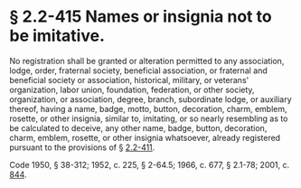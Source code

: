 # § 2.2-415 Names or insignia not to be imitative.

<p>No registration shall be granted or alteration permitted to any association, lodge, order, fraternal society, beneficial association, or fraternal and beneficial society or association, historical, military, or veterans' organization, labor union, foundation, federation, or other society, organization, or association, degree, branch, subordinate lodge, or auxiliary thereof, having a name, badge, motto, button, decoration, charm, emblem, rosette, or other insignia, similar to, imitating, or so nearly resembling as to be calculated to deceive, any other name, badge, button, decoration, charm, emblem, rosette, or other insignia whatsoever, already registered pursuant to the provisions of § <a href='http://law.lis.virginia.gov/vacode/2.2-411/'>2.2-411</a>.</p><p>Code 1950, § 38-312; 1952, c. 225, § 2-64.5; 1966, c. 677, § 2.1-78; 2001, c. <a href='http://lis.virginia.gov/cgi-bin/legp604.exe?011+ful+CHAP0844'>844</a>.</p>